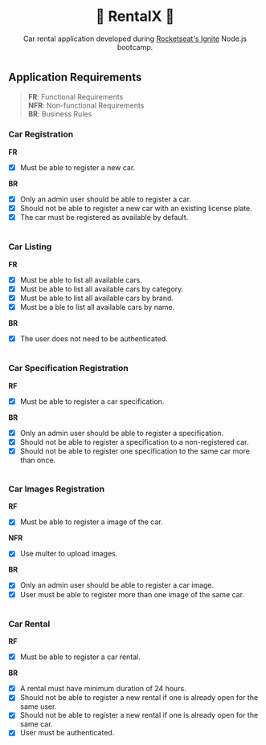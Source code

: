 <h1 align="center">🚀 RentalX 🚀</h1>

<p align="center">
Car rental application developed during <a href="https://www.rocketseat.com.br/ignite">Rocketseat's Ignite</a> Node.js bootcamp.
</p>

# 

## Application Requirements

> **FR**: Functional Requirements  
> **NFR**: Non-functional Requirements  
> **BR**: Business Rules


### Car Registration

**FR**
- [x] Must be able to register a new car.

**BR**
- [x] Only an admin user should be able to register a car.
- [x] Should not be able to register a new car with an existing license plate.
- [x] The car must be registered as available by default.

#

### Car Listing

**FR**
- [x] Must be able to list all available cars.
- [x] Must be able to list all available cars by category.
- [x] Must be able to list all available cars by brand.
- [x] Must be a ble to list all available cars by name.

**BR**
- [x] The user does not need to be authenticated.

#

### Car Specification Registration

**RF**
- [x] Must be able to register a car specification.

**BR**
- [x] Only an admin user should be able to register a specification.
- [x] Should not be able to register a specification to a non-registered car.
- [x] Should not be able to register one specification to the same car more than once.

#

### Car Images Registration

**RF**
- [x] Must be able to register a image of the car.

**NFR**
- [x] Use multer to upload images.

**BR**
- [x] Only an admin user should be able to register a car image.
- [x] User must be able to register more than one image of the same car.

#

### Car Rental

**RF**
- [x] Must be able to register a car rental.

**BR**
- [x] A rental must have minimum duration of 24 hours.
- [x] Should not be able to register a new rental if one is already open for the same user.
- [x] Should not be able to register a new rental if one is already open for the same car.
- [x] User must be authenticated.